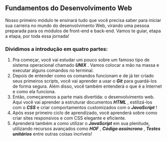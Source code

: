## Fundamentos do Desenvolvimento Web ##

Nosso primeiro módulo te ensinará tudo que você precisa saber para iniciar sua carreira no mundo do desenvolvimento Web, virando uma pessoa preparada para os módulos de front-end e back-end. Vamos te guiar, etapa a etapa, por toda essa jornada!


### Dividimos a introdução em quatro partes: ###

1. Pra começar, você vai estudar um pouco sobre um famoso tipo de sistema operacional chamado **_UNIX_** . Vamos colocar a mão na massa e executar alguns comandos no terminal.
2. Depois de entender como os comandos funcionam e de já ter criado seus primeiros scripts, você vai aprender a usar o **_Git_** para guardá-los de forma segura. Além disso, você também entenderá o que é a Internet e como ela funciona.
3. Então, começaremos a parte mais divertida: o desenvolvimento web. Aqui você vai aprender a estruturar documentos **_HTML_** , estilizá-los com o **_CSS_** e criar comportamentos customizados com o **_JavaScript_** !
4. Após esse primeiro ciclo de aprendizado, você aprenderá sobre como criar sites responsivos e com CSS elegante e eficiente.
5. Aprenderá também a como utilizar o **_JavaScript_** em sua plenitude, utilizando recursos avançados como **_HOF_** , **_Código assíncrono_** , **_Testes unitários_** entre outras coisas incríveis!